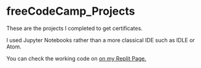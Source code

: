 # freeCodeCamp_Projects
These are the projects I completed to get certificates.

I used Jupyter Notebooks rather than a more classical IDE such as IDLE or Atom.

You can check the working code on [on my Replit Page.](https://replit.com/@Okancan-Balci)
